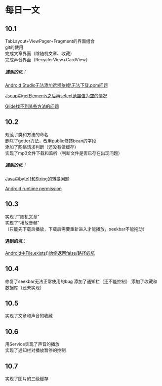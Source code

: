 # 每日一文
## 10.1  
TabLayout+ViewPager+Fragment的界面组合  
git的使用  
完成文章界面（除随机文章、收藏）  
完成声音界面（RecyclerView+CardView）

##### 遇到的坑：
[Android Studio无法添加远程依赖\无法下载.pom问题](https://www.jianshu.com/p/584a6ecea7f0)  

[Jsoup中getElements之后再select范围值为空的情况](https://www.jianshu.com/p/ef47e5f81a4a)

[Glide找不到某些方法的问题](https://www.jianshu.com/p/d7b121daf82d)

## 10.2  
规范了类和方法的命名  
删除了getter方法，改用public修饰bean的字段  
添加了网络请求判断（还没有做缓存）  
实现了mp3文件下载和监听（判断文件是否已存在出现问题）  

##### 遇到的坑：  
[Java中byte[]和String的转换问题](https://www.jianshu.com/p/bcdc404de69b)  

[Android runtime permission](https://www.jianshu.com/p/efaf04fee8cd)

## 10.3
实现了“随机文章”  
实现了“播放音频”  
（只能先下载后播放，下载后需要重新进入才能播放，seekbar不能拖动）  

#### 遇到的坑：  
[Android中File.exists()始终返回false/路径的坑](https://www.jianshu.com/p/ba66b29e617f)

## 10.4  
修复了seekbar无法正常使用的bug
添加了通知栏（还不能控制）
添加了收藏和数据库（还未实现）

## 10.5  
实现了文章和声音的收藏  

## 10.6  
用Service实现了声音的播放  
实现了通知栏对播放暂停的控制  

## 10.7
实现了图片的三级缓存
